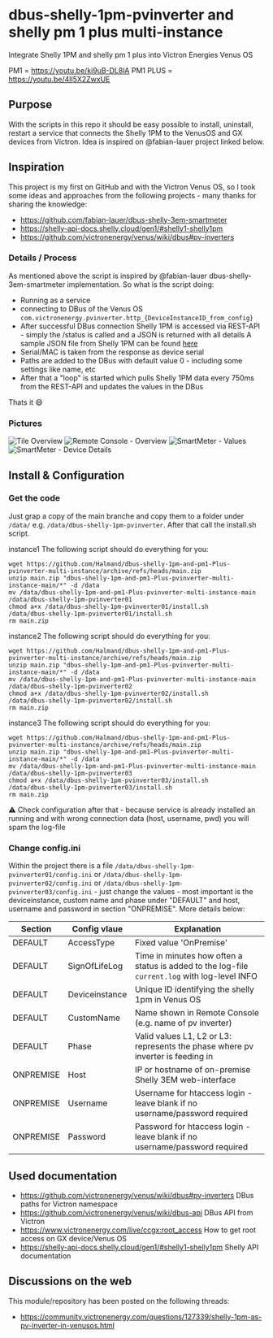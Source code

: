 # dbus-shelly-1pm-pvinverter and shelly pm 1 plus multi-instance
Integrate Shelly 1PM and shelly pm 1 plus into Victron Energies Venus OS

PM1 = https://youtu.be/ki9uB-DL8lA
PM1 PLUS = https://youtu.be/4lI5X2ZwxUE

## Purpose
With the scripts in this repo it should be easy possible to install, uninstall, restart a service that connects the Shelly 1PM to the VenusOS and GX devices from Victron.
Idea is inspired on @fabian-lauer project linked below.



## Inspiration
This project is my first on GitHub and with the Victron Venus OS, so I took some ideas and approaches from the following projects - many thanks for sharing the knowledge:
- https://github.com/fabian-lauer/dbus-shelly-3em-smartmeter
- https://shelly-api-docs.shelly.cloud/gen1/#shelly1-shelly1pm
- https://github.com/victronenergy/venus/wiki/dbus#pv-inverters

### Details / Process
As mentioned above the script is inspired by @fabian-lauer dbus-shelly-3em-smartmeter implementation.
So what is the script doing:
- Running as a service
- connecting to DBus of the Venus OS `com.victronenergy.pvinverter.http_{DeviceInstanceID_from_config}`
- After successful DBus connection Shelly 1PM is accessed via REST-API - simply the /status is called and a JSON is returned with all details
  A sample JSON file from Shelly 1PM can be found [here](docs/shelly1pm-status-sample.json)
- Serial/MAC is taken from the response as device serial
- Paths are added to the DBus with default value 0 - including some settings like name, etc
- After that a "loop" is started which pulls Shelly 1PM data every 750ms from the REST-API and updates the values in the DBus

Thats it 😄

### Pictures
![Tile Overview](img/venus-os-tile-overview.PNG)
![Remote Console - Overview](img/venus-os-remote-console-overview.PNG) 
![SmartMeter - Values](img/venus-os-shelly1pm-pvinverter.PNG)
![SmartMeter - Device Details](img/venus-os-shelly1pm-pvinverter-devicedetails.PNG)


## Install & Configuration
### Get the code
Just grap a copy of the main branche and copy them to a folder under `/data/` e.g. `/data/dbus-shelly-1pm-pvinverter`.
After that call the install.sh script.

instance1 The following script should do everything for  you:
```
wget https://github.com/Halmand/dbus-shelly-1pm-and-pm1-Plus-pvinverter-multi-instance/archive/refs/heads/main.zip
unzip main.zip "dbus-shelly-1pm-and-pm1-Plus-pvinverter-multi-instance-main/*" -d /data
mv /data/dbus-shelly-1pm-and-pm1-Plus-pvinverter-multi-instance-main /data/dbus-shelly-1pm-pvinverter01
chmod a+x /data/dbus-shelly-1pm-pvinverter01/install.sh
/data/dbus-shelly-1pm-pvinverter01/install.sh
rm main.zip
```


instance2 The following script should do everything for you:
```
wget https://github.com/Halmand/dbus-shelly-1pm-and-pm1-Plus-pvinverter-multi-instance/archive/refs/heads/main.zip
unzip main.zip "dbus-shelly-1pm-and-pm1-Plus-pvinverter-multi-instance-main/*" -d /data
mv /data/dbus-shelly-1pm-and-pm1-Plus-pvinverter-multi-instance-main /data/dbus-shelly-1pm-pvinverter02
chmod a+x /data/dbus-shelly-1pm-pvinverter02/install.sh
/data/dbus-shelly-1pm-pvinverter02/install.sh
rm main.zip
```



instance3 The following script should do everything for you:
```
wget https://github.com/Halmand/dbus-shelly-1pm-and-pm1-Plus-pvinverter-multi-instance/archive/refs/heads/main.zip
unzip main.zip "dbus-shelly-1pm-and-pm1-Plus-pvinverter-multi-instance-main/*" -d /data
mv /data/dbus-shelly-1pm-and-pm1-Plus-pvinverter-multi-instance-main /data/dbus-shelly-1pm-pvinverter03
chmod a+x /data/dbus-shelly-1pm-pvinverter03/install.sh
/data/dbus-shelly-1pm-pvinverter03/install.sh
rm main.zip
```
⚠️ Check configuration after that - because service is already installed an running and with wrong connection data (host, username, pwd) you will spam the log-file

### Change config.ini
Within the project there is a file `/data/dbus-shelly-1pm-pvinverter01/config.ini` or `/data/dbus-shelly-1pm-pvinverter02/config.ini` or `/data/dbus-shelly-1pm-pvinverter03/config.ini` - just change the values - most important is the deviceinstance, custom name and phase under "DEFAULT" and host, username and password in section "ONPREMISE". More details below:

| Section  | Config vlaue | Explanation |
| ------------- | ------------- | ------------- |
| DEFAULT  | AccessType | Fixed value 'OnPremise' |
| DEFAULT  | SignOfLifeLog  | Time in minutes how often a status is added to the log-file `current.log` with log-level INFO |
| DEFAULT  | Deviceinstance | Unique ID identifying the shelly 1pm in Venus OS |
| DEFAULT  | CustomName | Name shown in Remote Console (e.g. name of pv inverter) |
| DEFAULT  | Phase | Valid values L1, L2 or L3: represents the phase where pv inverter is feeding in |
| ONPREMISE  | Host | IP or hostname of on-premise Shelly 3EM web-interface |
| ONPREMISE  | Username | Username for htaccess login - leave blank if no username/password required |
| ONPREMISE  | Password | Password for htaccess login - leave blank if no username/password required |



## Used documentation
- https://github.com/victronenergy/venus/wiki/dbus#pv-inverters   DBus paths for Victron namespace
- https://github.com/victronenergy/venus/wiki/dbus-api   DBus API from Victron
- https://www.victronenergy.com/live/ccgx:root_access   How to get root access on GX device/Venus OS
- https://shelly-api-docs.shelly.cloud/gen1/#shelly1-shelly1pm Shelly API documentation

## Discussions on the web
This module/repository has been posted on the following threads:
- https://community.victronenergy.com/questions/127339/shelly-1pm-as-pv-inverter-in-venusos.html
